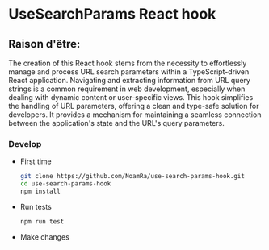 # UseSearchParams React hook

## Raison d'être:

The creation of this React hook stems from the necessity to effortlessly manage and process URL search parameters within a TypeScript-driven React application. Navigating and extracting information from URL query strings is a common requirement in web development, especially when dealing with dynamic content or user-specific views. This hook simplifies the handling of URL parameters, offering a clean and type-safe solution for developers. It provides a mechanism for maintaining a seamless connection between the application's state and the URL's query parameters.

### Develop

- First time

  ```sh
  git clone https://github.com/NoamRa/use-search-params-hook.git
  cd use-search-params-hook
  npm install
  ```

- Run tests

  ```sh
  npm run test
  ```

- Make changes
